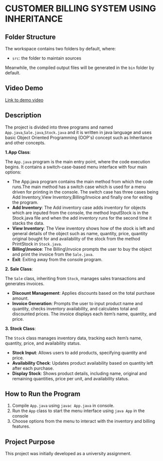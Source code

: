 # CUSTOMER BILLING SYSTEM USING INHERITANCE

## Folder Structure

The workspace contains two folders by default, where:

- `src`: the folder to maintain sources

Meanwhile, the compiled output files will be generated in the `bin` folder by default.

## Video Demo
[Link to demo video](https://youtu.be/v6I4rsUs3qk)
## Description

The project is divided into three programs and named `App.java`,`Sale.java`,`Stock.java` and it is written in java language and uses basic Object Oriented Programming (OOP's) concept such as Inheritance and other concepts.

**1.App Class**:

The `App.java` program is the main entry point, where the code execution begins. It contains a switch-case-based menu interface with four main options:
  - The App.java program contains the main method from which the code runs.The main method has a switch case which is used for a menu driven for printing in the console. The switch case has three cases being Add Inventory,View Inventory,Billing/Invoice and finally one for exiting the program.
  - **Add Inventory**: The Add inventory case adds inventory for objects which are inputed from the console, the method InputStock is in the Stock.java file and when the add inventory runs for the second time it stacks the data.
  - **View Inventory**: The View inventory shows how of the stock is left and general details of the object such as name, quantity, price, quantity original bought for and availability of the stock from the method PrintStock in `Stock.java`.
  - **Billing\Invoice**: The Billing\Invoice prompts the user to buy the object and print the invoice from the `Sale.java`.
  - **Exit**: Exiting away from the console program.

**2. Sale Class**:

The `Sale` class, inheriting from `Stock`, manages sales transactions and generates invoices.
   - **Discount Management**: Applies discounts based on the total purchase amount.
   - **Invoice Generation**: Prompts the user to input product name and quantity, checks inventory availability, and calculates total and discounted prices. The invoice displays each item’s name, quantity, and price.

**3. Stock Class**:

The `Stock` class manages inventory data, tracking each item’s name, quantity, price, and availability status.
   - **Stock Input**: Allows users to add products, specifying quantity and price.
   - **Availability Check**: Updates product availability based on quantity left after each purchase.
   - **Display Stock**: Shows product details, including name, original and remaining quantities, price per unit, and availability status.

## How to Run the Program
1. Compile `App.java` using `javac App.java` in console.
2. Run the `App` class to start the menu interface using `java App` in the console
3. Choose options from the menu to interact with the inventory and billing features.

## Project Purpose
This project was initially developed as a university assignment.
